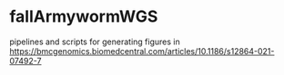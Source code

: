 # fallArmywormWGS
pipelines and scripts for generating figures in https://bmcgenomics.biomedcentral.com/articles/10.1186/s12864-021-07492-7
